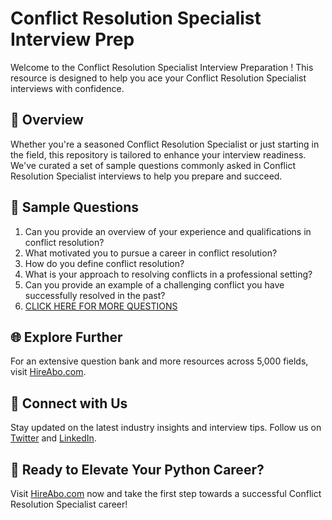 # Conflict Resolution Specialist Interview Prep

Welcome to the Conflict Resolution Specialist Interview Preparation ! This resource is designed to help you ace your Conflict Resolution Specialist interviews with confidence.

## 🚀 Overview

Whether you're a seasoned Conflict Resolution Specialist or just starting in the field, this repository is tailored to enhance your interview readiness. We've curated a set of sample questions commonly asked in Conflict Resolution Specialist interviews to help you prepare and succeed.

## 📝 Sample Questions

1. Can you provide an overview of your experience and qualifications in conflict resolution?
2. What motivated you to pursue a career in conflict resolution?
3. How do you define conflict resolution?
4. What is your approach to resolving conflicts in a professional setting?
5. Can you provide an example of a challenging conflict you have successfully resolved in the past?
6. [CLICK HERE FOR MORE QUESTIONS](https://hireabo.com/job/7_1_46/Conflict%20Resolution%20Specialist)

## 🌐 Explore Further

For an extensive question bank and more resources across 5,000 fields, visit [HireAbo.com](https://www.hireabo.com).

## 📱 Connect with Us

Stay updated on the latest industry insights and interview tips. Follow us on [Twitter](https://twitter.com/hireabo) and [LinkedIn](https://www.linkedin.com/in/hire-abo-3609972a8/).

## 🚀 Ready to Elevate Your Python Career?

Visit [HireAbo.com](https://www.hireabo.com) now and take the first step towards a successful Conflict Resolution Specialist career!